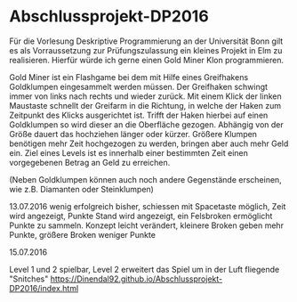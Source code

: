 # Abschlussprojekt-DP2016

Für die Vorlesung Deskriptive Programmierung an der Universität Bonn gilt es als Vorraussetzung zur Prüfungszulassung ein kleines Projekt in Elm zu realisieren. Hierfür würde ich gerne einen Gold Miner Klon programmieren.

Gold Miner ist ein Flashgame bei dem mit Hilfe eines Greifhakens Goldklumpen eingesammelt werden müssen. Der Greifhaken schwingt immer von links nach rechts und wieder zurück. Mit einem Klick der linken Maustaste schnellt der Greifarm in die Richtung, in welche der Haken zum Zeitpunkt des Klicks ausgerichtet ist. Trifft der Haken hierbei auf einen Goldklumpen so wird dieser an die Oberfläche gezogen. Abhängig von der Größe dauert das hochziehen länger oder kürzer. Größere Klumpen benötigen mehr Zeit hochgezogen zu werden, bringen aber auch mehr Geld ein. Ziel eines Levels ist es innerhalb einer bestimmten Zeit einen vorgegebenen Betrag an Geld zu erreichen.

(Neben Goldklumpen können auch noch andere Gegenstände erscheinen, wie z.B. Diamanten oder Steinklumpen)

13.07.2016
wenig erfolgreich bisher, schiessen mit Spacetaste möglich, Zeit wird angezeigt, Punkte Stand wird angezeigt, ein Felsbroken ermöglicht Punkte zu sammeln. Konzept leicht verändert, kleinere Broken geben mehr Punkte, größere Broken weniger Punkte

15.07.2016

Level 1 und 2 spielbar, Level 2 erweitert das Spiel um in der Luft fliegende "Snitches"
https://Dinendal92.github.io/Abschlussprojekt-DP2016/index.html
